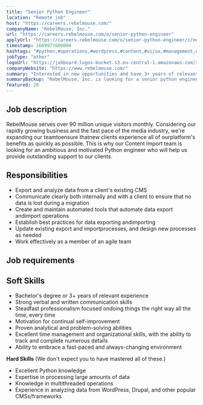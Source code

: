 ```yaml
---
title: "Senior Python Engineer"
location: "Remote job"
host: "https://careers.rebelmouse.com/"
companyName: "RebelMouse, Inc."
url: "https://careers.rebelmouse.com/o/senior-python-engineer"
applyUrl: "https://careers.rebelmouse.com/o/senior-python-engineer/c/new"
timestamp: 1609977600000
hashtags: "#python,#operations,#wordpress,#content,#ui/ux,#management,#office,#scrum,#analysis"
jobType: "other"
logoUrl: "https://jobboard-logos-bucket.s3.eu-central-1.amazonaws.com/rebelmouse-inc-"
companyWebsite: "https://www.rebelmouse.com/"
summary: "Interested in new opportunities and have 3+ years of relevant experience? RebelMouse, Inc. has a job opening for a senior python engineer."
summaryBackup: "RebelMouse, Inc. is looking for a senior python engineer that has experience in: #python, #operations, #wordpress."
featured: 20
---
```


## Job description

RebelMouse serves over 90 million unique visitors monthly. Considering our rapidly growing business and the fast pace of the media industry, we're expanding our teamtoensure thatnew clients experience all of ourplatform's benefits as quickly as possible. This is why our Content Import team is looking for an ambitious and motivated Python engineer who will help us provide outstanding support to our clients.

## Responsibilities

*   Export and analyze data from a client's existing CMS
*   Communicate clearly both internally and with a client to ensure that no data is lost during a migration
*   Create and maintain automated tools that automate data export andimport operations
*   Establish best practices for data exporting andimporting
*   Update existing export and importprocesses, and design new processes as needed
*   Work effectively as a member of an agile team

## Job requirements

## Soft Skills

*   Bachelor's degree or 3+ years of relevant experience
*   Strong verbal and written communication skills
*   Steadfast professionalism focused ondoing things the right way all the time, every time
*   Motivation for continual self-improvement
*   Proven analytical and problem-solving abilities
*   Excellent time management and organizational skills, with the ability to track and complete numerous details
*   Ability to embrace a fast-paced and always-changing environment

**Hard Skills** (We don't expect you to have mastered all of these.)

*   Excellent Python knowledge
*   Expertise in processing large amounts of data
*   Knowledge in multithreaded operations
*   Experience in analyzing data from WordPress, Drupal, and other popular CMSs/frameworks
